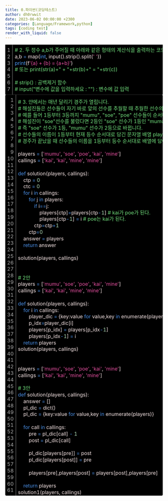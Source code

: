 ```yaml
---
title: 0.파이썬(코딩테스트)
author: dh0rwwit
date: 2023-06-02 00:00:00 +2300
categories: [Language/Framework,python]
tags: [coding test]
render_with_liquid: false
---
```


<div class="colorscripter-code" style="color:#F2E1E1;font-family:Consolas,font-size:'20px' ,'Liberation Mono', Menlo, Courier, monospace !important; position:relative !important;overflow:auto"><table class="colorscripter-code-table" style="margin:0;padding:0;border:none;background-color:#000000;border-radius0x;" cellspacing="0" cellpadding="0"><tr><td style="padding:6px;border-right:2px solid #4f4f4f"><div style="margin:0;padding:0;word-break:normal;text-align:right;color:#aaa;font-family:Consolas,font-size:'20px' ,'Liberation Mono', Menlo, Courier, monospace !important;line-height:130%"><div style="line-height:130%">1</div><div style="line-height:130%">2</div><div style="line-height:130%">3</div><div style="line-height:130%">4</div><div style="line-height:130%">5</div><div style="line-height:130%">6</div><div style="line-height:130%">7</div></div></td><td style="padding:6px 0;text-align:left"><div style="margin:0;padding:0;color:#F2E1E1;font-family:Consolas,font-size:'20px' ,'Liberation Mono', Menlo, Courier, monospace !important;line-height:130%"><div style="padding:0 6px; white-space:pre; line-height:130%"><font color="#70DE7C">#&nbsp;2.&nbsp;두&nbsp;정수&nbsp;a,b가&nbsp;주어질&nbsp;때&nbsp;아래와&nbsp;같은&nbsp;형태의&nbsp;계산식을&nbsp;출력하는&nbsp;코드를&nbsp;작성</font></div><div style="padding:0 6px; white-space:pre; line-height:130%">a,b&nbsp;<font color="#33B3B3"></font><font color="#4A8FE6">=</font>&nbsp;map(<font color="#4C99F4">int</font>,&nbsp;input().strip().split(<font color="#E14E9D">'&nbsp;'</font>))</div><div style="padding:0 6px; white-space:pre; line-height:130%"><font color="#4C99F4">print</font>(f<font color="#E14E9D">'{a}&nbsp;+&nbsp;{b}&nbsp;=&nbsp;{a+b}'</font>)</div><div style="padding:0 6px; white-space:pre; line-height:130%"><font color="#70DE7C">#&nbsp;또는&nbsp;print(str(a)+"&nbsp;+&nbsp;"+str(b)+"&nbsp;=&nbsp;"+str(c))</font></div><div style="padding:0 6px; white-space:pre; line-height:130%">&nbsp;</div><div style="padding:0 6px; white-space:pre; line-height:130%"><font color="#70DE7C">#&nbsp;strip()&nbsp;:&nbsp;공백제거&nbsp;함수</font></div><div style="padding:0 6px; white-space:pre; line-height:130%"><font color="#70DE7C">#&nbsp;input("변수에&nbsp;값을&nbsp;입력하세요&nbsp;:&nbsp;"")&nbsp;:&nbsp;변수에&nbsp;값&nbsp;입력</font></div></div></td><td style="vertical-align:bottom;padding:0 2px 4px 0"></td></tr></table></div>


<div class="colorscripter-code" style="color:#F2E1E1;font-family:Consolas,font-size:'20px' ,'Liberation Mono', Menlo, Courier, monospace !important; position:relative !important;overflow:auto"><table class="colorscripter-code-table" style="margin:0;padding:0;border:none;background-color:#000000;border-radius:4px;" cellspacing="0" cellpadding="0"><tr><td style="padding:6px;border-right:2px solid #4f4f4f"><div style="margin:0;padding:0;word-break:normal;text-align:right;color:#aaa;font-family:Consolas,font-size:'20px' ,'Liberation Mono', Menlo, Courier, monospace !important;line-height:130%"><div style="line-height:130%">1</div><div style="line-height:130%">2</div><div style="line-height:130%">3</div><div style="line-height:130%">4</div><div style="line-height:130%">5</div><div style="line-height:130%">6</div><div style="line-height:130%">7</div><div style="line-height:130%">8</div><div style="line-height:130%">9</div><div style="line-height:130%">10</div><div style="line-height:130%">11</div><div style="line-height:130%">12</div><div style="line-height:130%">13</div><div style="line-height:130%">14</div><div style="line-height:130%">15</div><div style="line-height:130%">16</div><div style="line-height:130%">17</div><div style="line-height:130%">18</div><div style="line-height:130%">19</div><div style="line-height:130%">20</div><div style="line-height:130%">21</div><div style="line-height:130%">22</div><div style="line-height:130%">23</div><div style="line-height:130%">24</div><div style="line-height:130%">25</div><div style="line-height:130%">26</div><div style="line-height:130%">27</div><div style="line-height:130%">28</div><div style="line-height:130%">29</div><div style="line-height:130%">30</div><div style="line-height:130%">31</div><div style="line-height:130%">32</div><div style="line-height:130%">33</div><div style="line-height:130%">34</div><div style="line-height:130%">35</div><div style="line-height:130%">36</div><div style="line-height:130%">37</div><div style="line-height:130%">38</div><div style="line-height:130%">39</div><div style="line-height:130%">40</div><div style="line-height:130%">41</div><div style="line-height:130%">42</div><div style="line-height:130%">43</div><div style="line-height:130%">44</div><div style="line-height:130%">45</div><div style="line-height:130%">46</div><div style="line-height:130%">47</div><div style="line-height:130%">48</div><div style="line-height:130%">49</div><div style="line-height:130%">50</div><div style="line-height:130%">51</div><div style="line-height:130%">52</div><div style="line-height:130%">53</div><div style="line-height:130%">54</div><div style="line-height:130%">55</div><div style="line-height:130%">56</div><div style="line-height:130%">57</div><div style="line-height:130%">58</div><div style="line-height:130%">59</div><div style="line-height:130%">60</div><div style="line-height:130%">61</div></div></td><td style="padding:6px 0;text-align:left"><div style="margin:0;padding:0;color:#F2E1E1;font-family:Consolas,font-size:'20px' ,'Liberation Mono', Menlo, Courier, monospace !important;line-height:130%"><div style="padding:0 6px; white-space:pre; line-height:130%"><font color="#70DE7C">#&nbsp;3.&nbsp;얀에서는&nbsp;매년&nbsp;달리기&nbsp;경주가&nbsp;열립니다.&nbsp;</font></div><div style="padding:0 6px; white-space:pre; line-height:130%"><font color="#70DE7C">#&nbsp;해설진들은&nbsp;선수들이&nbsp;자기&nbsp;바로&nbsp;앞의&nbsp;선수를&nbsp;추월할&nbsp;때&nbsp;추월한&nbsp;선수의&nbsp;이름을&nbsp;부릅니다.&nbsp;</font></div><div style="padding:0 6px; white-space:pre; line-height:130%"><font color="#70DE7C">#&nbsp;예를&nbsp;들어&nbsp;1등부터&nbsp;3등까지&nbsp;"mumu",&nbsp;"soe",&nbsp;"poe"&nbsp;선수들이&nbsp;순서대로&nbsp;달리고&nbsp;있을&nbsp;때,&nbsp;</font></div><div style="padding:0 6px; white-space:pre; line-height:130%"><font color="#70DE7C">#&nbsp;해설진이&nbsp;"soe"선수를&nbsp;불렀다면&nbsp;2등인&nbsp;"soe"&nbsp;선수가&nbsp;1등인&nbsp;"mumu"&nbsp;선수를&nbsp;추월했다는&nbsp;것입니다.&nbsp;</font></div><div style="padding:0 6px; white-space:pre; line-height:130%"><font color="#70DE7C">#&nbsp;즉&nbsp;"soe"&nbsp;선수가&nbsp;1등,&nbsp;"mumu"&nbsp;선수가&nbsp;2등으로&nbsp;바뀝니다.</font></div><div style="padding:0 6px; white-space:pre; line-height:130%"><font color="#70DE7C">#&nbsp;선수들의&nbsp;이름이&nbsp;1등부터&nbsp;현재&nbsp;등수&nbsp;순서대로&nbsp;담긴&nbsp;문자열&nbsp;배열&nbsp;players와&nbsp;해설진이&nbsp;부른&nbsp;이름을&nbsp;담은&nbsp;문자열&nbsp;배열&nbsp;callings가&nbsp;매개변수로&nbsp;주어질&nbsp;때,&nbsp;</font></div><div style="padding:0 6px; white-space:pre; line-height:130%"><font color="#70DE7C">#&nbsp;경주가&nbsp;끝났을&nbsp;때&nbsp;선수들의&nbsp;이름을&nbsp;1등부터&nbsp;등수&nbsp;순서대로&nbsp;배열에&nbsp;담아&nbsp;return&nbsp;하는&nbsp;solution&nbsp;함수를&nbsp;완성해주세요.&nbsp;</font></div><div style="padding:0 6px; white-space:pre; line-height:130%">&nbsp;</div><div style="padding:0 6px; white-space:pre; line-height:130%">players&nbsp;<font color="#33B3B3"></font><font color="#4A8FE6">=</font>&nbsp;[<font color="#E14E9D">'mumu'</font>,&nbsp;<font color="#E14E9D">'soe'</font>,&nbsp;<font color="#E14E9D">'poe'</font>,&nbsp;<font color="#E14E9D">'kai'</font>,&nbsp;<font color="#E14E9D">'mine'</font>]</div><div style="padding:0 6px; white-space:pre; line-height:130%">callings&nbsp;<font color="#33B3B3"></font><font color="#4A8FE6">=</font>&nbsp;[<font color="#E14E9D">'kai'</font>,&nbsp;<font color="#E14E9D">'kai'</font>,&nbsp;<font color="#E14E9D">'mine'</font>,&nbsp;<font color="#E14E9D">'mine'</font>]</div><div style="padding:0 6px; white-space:pre; line-height:130%">&nbsp;</div><div style="padding:0 6px; white-space:pre; line-height:130%"><font color="#4A8FE6">def</font>&nbsp;solution(players,&nbsp;callings):</div><div style="padding:0 6px; white-space:pre; line-height:130%">&nbsp;&nbsp;&nbsp;&nbsp;ctp&nbsp;<font color="#33B3B3"></font><font color="#4A8FE6">=</font>&nbsp;<font color="#ACD9B4">0</font></div><div style="padding:0 6px; white-space:pre; line-height:130%">&nbsp;&nbsp;&nbsp;&nbsp;ctc&nbsp;<font color="#33B3B3"></font><font color="#4A8FE6">=</font>&nbsp;<font color="#ACD9B4">0</font></div><div style="padding:0 6px; white-space:pre; line-height:130%">&nbsp;&nbsp;&nbsp;&nbsp;<font color="#4A8FE6">for</font>&nbsp;i&nbsp;<font color="#4A8FE6">in</font>&nbsp;callings:</div><div style="padding:0 6px; white-space:pre; line-height:130%">&nbsp;&nbsp;&nbsp;&nbsp;&nbsp;&nbsp;&nbsp;&nbsp;<font color="#4A8FE6">for</font>&nbsp;j&nbsp;<font color="#4A8FE6">in</font>&nbsp;players:</div><div style="padding:0 6px; white-space:pre; line-height:130%">&nbsp;&nbsp;&nbsp;&nbsp;&nbsp;&nbsp;&nbsp;&nbsp;&nbsp;&nbsp;&nbsp;&nbsp;<font color="#4A8FE6">if</font>&nbsp;i<font color="#33B3B3"></font><font color="#4A8FE6">=</font><font color="#33B3B3"></font><font color="#4A8FE6">=</font>j:</div><div style="padding:0 6px; white-space:pre; line-height:130%">&nbsp;&nbsp;&nbsp;&nbsp;&nbsp;&nbsp;&nbsp;&nbsp;&nbsp;&nbsp;&nbsp;&nbsp;&nbsp;&nbsp;&nbsp;&nbsp;players[ctp]<font color="#33B3B3"></font><font color="#4A8FE6">=</font>players[ctp<font color="#33B3B3"></font><font color="#4A8FE6">-</font><font color="#ACD9B4">1</font>]&nbsp;<font color="#70DE7C">#&nbsp;kai가&nbsp;poe가&nbsp;된다.</font></div><div style="padding:0 6px; white-space:pre; line-height:130%">&nbsp;&nbsp;&nbsp;&nbsp;&nbsp;&nbsp;&nbsp;&nbsp;&nbsp;&nbsp;&nbsp;&nbsp;&nbsp;&nbsp;&nbsp;&nbsp;players[ctp<font color="#33B3B3"></font><font color="#4A8FE6">-</font><font color="#ACD9B4">1</font>]&nbsp;<font color="#33B3B3"></font><font color="#4A8FE6">=</font>&nbsp;i&nbsp;<font color="#70DE7C">#&nbsp;poe는&nbsp;kai가&nbsp;된다.</font></div><div style="padding:0 6px; white-space:pre; line-height:130%">&nbsp;&nbsp;&nbsp;&nbsp;&nbsp;&nbsp;&nbsp;&nbsp;&nbsp;&nbsp;&nbsp;&nbsp;ctp<font color="#33B3B3"></font><font color="#4A8FE6">=</font>ctp<font color="#33B3B3"></font><font color="#4A8FE6">+</font><font color="#ACD9B4">1</font></div><div style="padding:0 6px; white-space:pre; line-height:130%">&nbsp;&nbsp;&nbsp;&nbsp;&nbsp;&nbsp;&nbsp;&nbsp;ctp<font color="#33B3B3"></font><font color="#4A8FE6">=</font><font color="#ACD9B4">0</font></div><div style="padding:0 6px; white-space:pre; line-height:130%">&nbsp;&nbsp;&nbsp;&nbsp;answer&nbsp;<font color="#33B3B3"></font><font color="#4A8FE6">=</font>&nbsp;players</div><div style="padding:0 6px; white-space:pre; line-height:130%">&nbsp;&nbsp;&nbsp;&nbsp;<font color="#4A8FE6">return</font>&nbsp;answer</div><div style="padding:0 6px; white-space:pre; line-height:130%">&nbsp;</div><div style="padding:0 6px; white-space:pre; line-height:130%">solution(players,&nbsp;callings)</div><div style="padding:0 6px; white-space:pre; line-height:130%">&nbsp;</div><div style="padding:0 6px; white-space:pre; line-height:130%">&nbsp;</div><div style="padding:0 6px; white-space:pre; line-height:130%"><font color="#70DE7C">#&nbsp;2안</font></div><div style="padding:0 6px; white-space:pre; line-height:130%">players&nbsp;<font color="#33B3B3"></font><font color="#4A8FE6">=</font>&nbsp;[<font color="#E14E9D">'mumu'</font>,&nbsp;<font color="#E14E9D">'soe'</font>,&nbsp;<font color="#E14E9D">'poe'</font>,&nbsp;<font color="#E14E9D">'kai'</font>,&nbsp;<font color="#E14E9D">'mine'</font>]</div><div style="padding:0 6px; white-space:pre; line-height:130%">callings&nbsp;<font color="#33B3B3"></font><font color="#4A8FE6">=</font>&nbsp;[<font color="#E14E9D">'kai'</font>,&nbsp;<font color="#E14E9D">'kai'</font>,&nbsp;<font color="#E14E9D">'mine'</font>,&nbsp;<font color="#E14E9D">'mine'</font>]</div><div style="padding:0 6px; white-space:pre; line-height:130%">&nbsp;</div><div style="padding:0 6px; white-space:pre; line-height:130%"><font color="#4A8FE6">def</font>&nbsp;solution(players,&nbsp;callings):</div><div style="padding:0 6px; white-space:pre; line-height:130%">&nbsp;&nbsp;&nbsp;&nbsp;<font color="#4A8FE6">for</font>&nbsp;i&nbsp;<font color="#4A8FE6">in</font>&nbsp;callings:</div><div style="padding:0 6px; white-space:pre; line-height:130%">&nbsp;&nbsp;&nbsp;&nbsp;&nbsp;&nbsp;&nbsp;&nbsp;player_dic&nbsp;<font color="#33B3B3"></font><font color="#4A8FE6">=</font>&nbsp;{key:value&nbsp;<font color="#4A8FE6">for</font>&nbsp;value,key&nbsp;<font color="#4A8FE6">in</font>&nbsp;enumerate(players)}</div><div style="padding:0 6px; white-space:pre; line-height:130%">&nbsp;&nbsp;&nbsp;&nbsp;&nbsp;&nbsp;&nbsp;&nbsp;p_idx<font color="#33B3B3"></font><font color="#4A8FE6">=</font>player_dic[i]</div><div style="padding:0 6px; white-space:pre; line-height:130%">&nbsp;&nbsp;&nbsp;&nbsp;&nbsp;&nbsp;&nbsp;&nbsp;players[p_idx]&nbsp;<font color="#33B3B3"></font><font color="#4A8FE6">=</font>&nbsp;players[p_idx<font color="#33B3B3"></font><font color="#4A8FE6">-</font><font color="#ACD9B4">1</font>]</div><div style="padding:0 6px; white-space:pre; line-height:130%">&nbsp;&nbsp;&nbsp;&nbsp;&nbsp;&nbsp;&nbsp;&nbsp;players[p_idx<font color="#33B3B3"></font><font color="#4A8FE6">-</font><font color="#ACD9B4">1</font>]&nbsp;<font color="#33B3B3"></font><font color="#4A8FE6">=</font>&nbsp;i</div><div style="padding:0 6px; white-space:pre; line-height:130%">&nbsp;&nbsp;&nbsp;&nbsp;<font color="#4A8FE6">return</font>&nbsp;players</div><div style="padding:0 6px; white-space:pre; line-height:130%">solution(players,&nbsp;callings)</div><div style="padding:0 6px; white-space:pre; line-height:130%">&nbsp;</div><div style="padding:0 6px; white-space:pre; line-height:130%">&nbsp;</div><div style="padding:0 6px; white-space:pre; line-height:130%">players&nbsp;<font color="#33B3B3"></font><font color="#4A8FE6">=</font>&nbsp;[<font color="#E14E9D">'mumu'</font>,&nbsp;<font color="#E14E9D">'soe'</font>,&nbsp;<font color="#E14E9D">'poe'</font>,&nbsp;<font color="#E14E9D">'kai'</font>,&nbsp;<font color="#E14E9D">'mine'</font>]</div><div style="padding:0 6px; white-space:pre; line-height:130%">callings&nbsp;<font color="#33B3B3"></font><font color="#4A8FE6">=</font>&nbsp;[<font color="#E14E9D">'kai'</font>,&nbsp;<font color="#E14E9D">'kai'</font>,&nbsp;<font color="#E14E9D">'mine'</font>,&nbsp;<font color="#E14E9D">'mine'</font>]</div><div style="padding:0 6px; white-space:pre; line-height:130%">&nbsp;</div><div style="padding:0 6px; white-space:pre; line-height:130%"><font color="#70DE7C">#&nbsp;3안</font></div><div style="padding:0 6px; white-space:pre; line-height:130%"><font color="#4A8FE6">def</font>&nbsp;solution(players,&nbsp;callings):</div><div style="padding:0 6px; white-space:pre; line-height:130%">&nbsp;&nbsp;&nbsp;&nbsp;answer&nbsp;<font color="#33B3B3"></font><font color="#4A8FE6">=</font>&nbsp;[]</div><div style="padding:0 6px; white-space:pre; line-height:130%">&nbsp;&nbsp;&nbsp;&nbsp;pl_dic&nbsp;<font color="#33B3B3"></font><font color="#4A8FE6">=</font>&nbsp;dict()</div><div style="padding:0 6px; white-space:pre; line-height:130%">&nbsp;&nbsp;&nbsp;&nbsp;pl_dic&nbsp;<font color="#33B3B3"></font><font color="#4A8FE6">=</font>&nbsp;{key:value&nbsp;<font color="#4A8FE6">for</font>&nbsp;value,key&nbsp;<font color="#4A8FE6">in</font>&nbsp;enumerate(players)}</div><div style="padding:0 6px; white-space:pre; line-height:130%">&nbsp;&nbsp;&nbsp;&nbsp;</div><div style="padding:0 6px; white-space:pre; line-height:130%">&nbsp;&nbsp;&nbsp;&nbsp;<font color="#4A8FE6">for</font>&nbsp;call&nbsp;<font color="#4A8FE6">in</font>&nbsp;callings:</div><div style="padding:0 6px; white-space:pre; line-height:130%">&nbsp;&nbsp;&nbsp;&nbsp;&nbsp;&nbsp;&nbsp;&nbsp;pre&nbsp;<font color="#33B3B3"></font><font color="#4A8FE6">=</font>&nbsp;pl_dic[call]&nbsp;<font color="#33B3B3"></font><font color="#4A8FE6">-</font>&nbsp;<font color="#ACD9B4">1</font></div><div style="padding:0 6px; white-space:pre; line-height:130%">&nbsp;&nbsp;&nbsp;&nbsp;&nbsp;&nbsp;&nbsp;&nbsp;post&nbsp;<font color="#33B3B3"></font><font color="#4A8FE6">=</font>&nbsp;pl_dic[call]</div><div style="padding:0 6px; white-space:pre; line-height:130%">&nbsp;&nbsp;&nbsp;&nbsp;&nbsp;&nbsp;&nbsp;&nbsp;</div><div style="padding:0 6px; white-space:pre; line-height:130%">&nbsp;&nbsp;&nbsp;&nbsp;&nbsp;&nbsp;&nbsp;&nbsp;pl_dic[players[pre]]&nbsp;<font color="#33B3B3"></font><font color="#4A8FE6">=</font>&nbsp;post</div><div style="padding:0 6px; white-space:pre; line-height:130%">&nbsp;&nbsp;&nbsp;&nbsp;&nbsp;&nbsp;&nbsp;&nbsp;pl_dic[players[post]]&nbsp;<font color="#33B3B3"></font><font color="#4A8FE6">=</font>&nbsp;pre</div><div style="padding:0 6px; white-space:pre; line-height:130%">&nbsp;&nbsp;&nbsp;&nbsp;&nbsp;&nbsp;&nbsp;&nbsp;</div><div style="padding:0 6px; white-space:pre; line-height:130%">&nbsp;&nbsp;&nbsp;&nbsp;&nbsp;&nbsp;&nbsp;&nbsp;players[pre],players[post]&nbsp;<font color="#33B3B3"></font><font color="#4A8FE6">=</font>&nbsp;players[post],players[pre]</div><div style="padding:0 6px; white-space:pre; line-height:130%">&nbsp;</div><div style="padding:0 6px; white-space:pre; line-height:130%">&nbsp;&nbsp;&nbsp;&nbsp;<font color="#4A8FE6">return</font>&nbsp;players</div><div style="padding:0 6px; white-space:pre; line-height:130%">solution1(players,&nbsp;callings)</div></div><div style="text-align:right;margin-top:-13px;margin-right:5px;font-size:9px;font-style:italic"></div></td><td style="vertical-align:bottom;padding:0 2px 4px 0"></td></tr></table></div>
